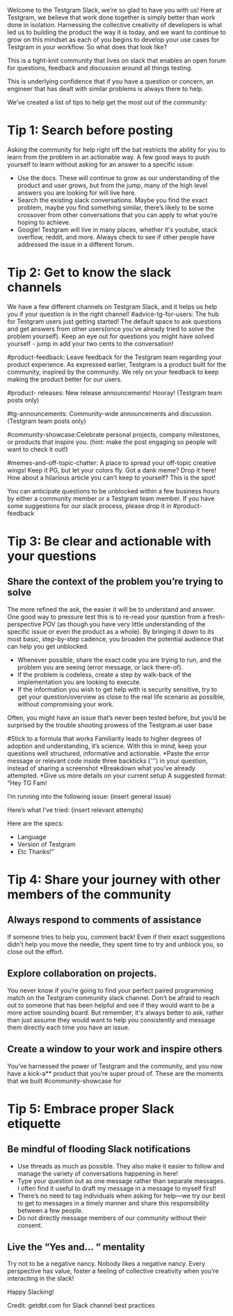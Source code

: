 Welcome to the Testgram Slack, we’re so glad to have you with us! Here at Testgram, we believe that work done together is simply better than work done in isolation. Harnessing the collective creativity of developers is what led us to building the product the way it is today, and we want to continue to grow on this mindset as each of you begins to develop your use cases for Testgram in your workflow.
So what does that look like?

This is a tight-knit community that lives on slack that enables an open forum for questions, feedback and discussion around all things testing.

This is underlying confidence that if you have a question or concern, an engineer that has dealt with similar problems is always there to help.

We’ve created a list of tips to help get the most out of the community:

# Tip 1: Search before posting

Asking the community for help right off the bat restricts the ability for you to learn from the problem in an actionable way. A few good ways to push yourself to learn without asking for an answer to a specific issue:

* Use the docs. These will continue to grow as our understanding of the product and user grows, but from the jump, many of the high level answers you are looking for will live here.
* Search the existing slack conversations. Maybe you find the exact problem, maybe you find something similar, there’s likely to be some crossover from other conversations that you can apply to what you’re hoping to achieve.
* Google! Testgram will live in many places, whether it's youtube, stack overflow, reddit, and more. Always check to see if other people have addressed the issue in a different forum.


# Tip 2: Get to know the slack channels
We have a few different channels on Testgram Slack, and it helps us help you if your question is in the right channel!
#advice-tg-for-users: The hub for Testgram users just getting started! The default space to ask questions and get answers from other users(once you’ve already tried to solve the problem yourself). Keep an eye out for questions you might have solved yourself - jump in add your two cents to the conversation!

#product-feedback: Leave feedback for the Testgram team regarding your product experience.  As expressed earlier, Testgram is a product built for the community, inspired by the community. We rely on your feedback to keep making the product better for our users.

#product- releases: New release announcements! Hooray! (Testgram team posts only)

#tg-announcements: Community-wide announcements and discussion.  (Testgram team posts only)

#community-showcase:Celebrate personal projects, company milestones, or products that inspire you. (hint: make the post engaging so people will want to check it out!)

#memes-and-off-topic-chatter: A place to spread your off-topic creative wings! Keep it PG, but let your colors fly. Got a dank meme? Drop it here! How about a hilarious article you can’t keep to yourself? This is the spot!

You can anticipate questions to be unblocked within a few business hours by either a community member or a Testgram team member. If you have some suggestions for our slack process, please drop it in #product-feedback

# Tip 3: Be clear and actionable with your questions
## Share the context of the problem you’re trying to solve

The more refined the ask, the easier it will be to understand and answer. One good way to pressure test this is to re-read your question from a fresh-perspective POV (as though you have very little understanding of the specific issue or even the product as a whole). By bringing it down to its most basic, step-by-step cadence, you broaden the potential audience that can help you get unblocked.

* Whenever possible, share the exact code you are trying to run, and the problem you are seeing (error message, or lack there-of).
* If the problem is codeless, create a step by walk-back of the implementation you are looking to execute.
* If the information you wish to get help with is security sensitive, try to get your question/overview as close to the real life scenario as possible, without compromising your work.

Often, you might have an issue that’s never been tested before, but you’d be surprised by the trouble shooting prowess of the Testgram.ai user base

#Stick to a formula that works
Familiarity leads to higher degrees of adoption and understanding, it’s science. With this in mind, keep your questions well structured, informative and actionable.
*Paste the error message or relevant code inside three backticks (''') in your question, instead of sharing a screenshot
*Breakdown what you’ve already attempted.
*Give us more details on your current setup
A suggested format:
“Hey TG Fam!

I’m running into the following issue:
(insert general issue)

Here’s what I’ve tried:
(insert relevant attempts)

Here are the specs:
* Language
* Version of Testgram
* Etc
Thanks!”

# Tip 4: Share your journey with other members of the community
## Always respond to comments of assistance
If someone tries to help you, comment back! Even if their exact suggestions didn’t help you move the needle, they spent time to try and unblock you, so close out the effort.

## Explore collaboration on projects.
You never know if you’re going to find your perfect paired programming match on the Testgram community slack channel. Don’t be afraid to reach out to someone that has been helpful and see if they would want to be a more active sounding board. But remember, it's always better to ask, rather than just assume they would want to help you consistently and message them directly each time you have an issue.

## Create a window to your work and inspire others
You’ve harnessed the power of Testgram and the community, and you now have a kick-a** product that you’re super proud of. These are the moments that we built #community-showcase for

# Tip 5: Embrace proper Slack etiquette
## Be mindful of flooding Slack notifications
* Use threads as much as possible. They also make it easier to follow and manage the variety of conversations happening in here!
* Type your question out as one message rather than separate messages. I often find it useful to draft my message in a message to myself first!
* There’s no need to tag individuals when asking for help—we try our best to get to messages in a timely manner and share this responsibility between a few people.
* Do not directly message members of our community without their consent.
## Live the “Yes and… “ mentality

Try not to be a negative nancy. Nobody likes a negative nancy. Every perspective has value, foster a feeling of collective creativity when you’re interacting in the slack!

Happy Slacking!

Credit: getdbt.com for Slack channel best practices
